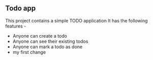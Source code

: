 ## Todo app

This project contains a simple TODO application
It has the following features - 

- Anyone can create a todo
- Anyone can see their existing todos
- Anyone can mark a todo as done
- my first change
